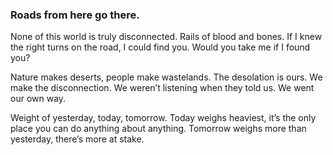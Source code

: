 ### Roads from here go there.

None of this world is truly disconnected. Rails of blood and bones. If I knew the right turns on the road, I could find you. Would you take me if I found you?

Nature makes deserts, people make wastelands. The desolation is ours. We make the disconnection. We weren’t listening when they told us. We went our own way. 

Weight of yesterday, today, tomorrow. Today weighs heaviest, it’s the only place you can do anything about anything. Tomorrow weighs more than yesterday, there’s more at stake. 


